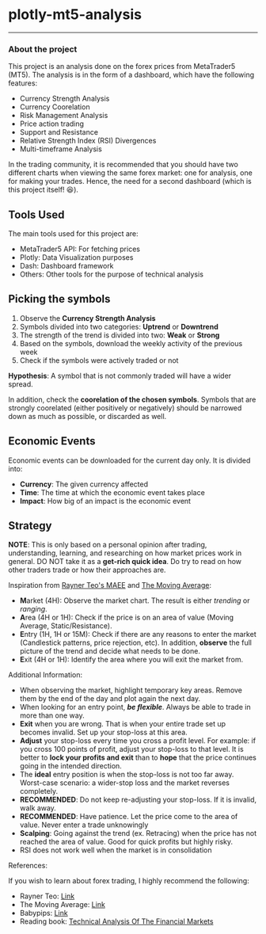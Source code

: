# plotly-mt5-analysis
---

### About the project

This project is an analysis done on the forex prices from MetaTrader5 (MT5). The analysis is in the form of a dashboard, which have the following features:

* Currency Strength Analysis
* Currency Coorelation
* Risk Management Analysis
* Price action trading
* Support and Resistance
* Relative Strength Index (RSI) Divergences
* Multi-timeframe Analysis

In the trading community, it is recommended that you should have two different charts when viewing the same forex market: one for analysis, one for making your trades. Hence, the need for a second dashboard (which is this project itself! :laughing:).

## Tools Used

The main tools used for this project are:

- MetaTrader5 API: For fetching prices
- Plotly: Data Visualization purposes
- Dash: Dashboard framework
- Others: Other tools for the purpose of technical analysis

## Picking the symbols

1. Observe the **Currency Strength Analysis**
2. Symbols divided into two categories: **Uptrend** or **Downtrend**
3. The strength of the trend is divided into two: **Weak** or **Strong**
4. Based on the symbols, download the weekly activity of the previous week
5. Check if the symbols were actively traded or not

**Hypothesis**: A symbol that is not commonly traded will have a wider spread.

In addition, check the **coorelation of the chosen symbols**. Symbols that are strongly coorelated (either positively or negatively) should be narrowed down as much as possible, or discarded as well.

## Economic Events

Economic events can be downloaded for the current day only. It is divided into:

- **Currency**: The given currency affected
- **Time**: The time at which the economic event takes place
- **Impact**: How big of an impact is the economic event

## Strategy

**NOTE**: This is only based on a personal opinion after trading, understanding, learning, and researching on how market prices work in general. DO NOT take it as a **get-rich quick idea**. Do try to read on how other traders trade or how their approaches are.

Inspiration from [Rayner Teo's MAEE](https://www.tradingwithrayner.com/the-maee-formula/) and [The Moving Average](https://www.youtube.com/c/TheMovingAverage):

- **M**arket (4H): Observe the market chart. The result is either *trending* or *ranging*.
- **A**rea (4H or 1H): Check if the price is on an area of value (Moving Average, Static/Resistance).
- **E**ntry (1H, 1H or 15M): Check if there are any reasons to enter the market (Candlestick patterns, price rejection, etc). In addition, **observe** the full picture of the trend and decide what needs to be done.
- **E**xit (4H or 1H): Identify the area where you will exit the market from.

Additional Information:

- When observing the market, highlight temporary key areas. Remove them by the end of the day and plot again the next day.
- When looking for an entry point, ***be flexible***. Always be able to trade in more than one way.
- **Exit** when you are wrong. That is when your entire trade set up becomes invalid. Set up your stop-loss at this area.
- **Adjust** your stop-loss every time you cross a profit level. For example: if you cross 100 points of profit, adjust your stop-loss to that level. It is better to **lock your profits and exit** than to **hope** that the price continues going in the intended direction.
- The **ideal** entry position is when the stop-loss is not too far away. Worst-case scenario: a wider-stop loss and the market reverses completely.
- **RECOMMENDED**: Do not keep re-adjusting your stop-loss. If it is invalid, walk away.
- **RECOMMENDED**: Have patience. Let the price come to the area of value. Never enter a trade unknowingly
- **Scalping**: Going against the trend (ex. Retracing) when the price has not reached the area of value. Good for quick profits but highly risky.
- RSI does not work well when the market is in consolidation

References:

If you wish to learn about forex trading, I highly recommend the following:

- Rayner Teo: [Link](https://www.tradingwithrayner.com/)
- The Moving Average: [Link](https://www.youtube.com/channel/UCYFQzaZyTUzY-Tiytyv3HhA)
- Babypips: [Link](https://www.babypips.com/)
- Reading book: [Technical Analysis Of The Financial Markets](https://cdn.preterhuman.net/texts/unsorted2/Stock%20books%20029/John%20J%20Murphy%20-%20Technical%20Analysis%20Of%20The%20Financial%20Markets.pdf?fbclid=IwAR0CZjfQf2Mj_ObvDlkTbSf-5SS7WTfvu5hZzKtwDcRRO3-co1X386Is_9M)